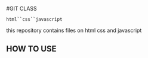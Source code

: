 #GIT CLASS

`html``css``javascript`

<p>
    this repository contains files on html css and javascript
</p>

## HOW TO USE